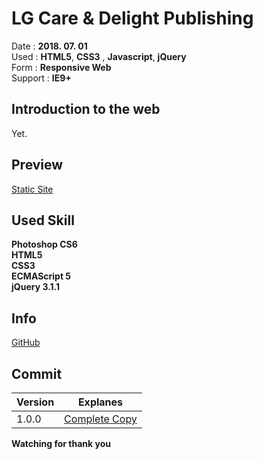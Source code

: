 # LG Care & Delight Publishing

Date : **2018. 07. 01**   
Used  : **HTML5**, **CSS3** , **Javascript**, **jQuery**   
Form : **Responsive Web**   
Support  : **IE9+**   


## Introduction to the web

Yet.

## Preview
[Static Site](https://hankpark.github.io/lgCare/)

## Used Skill

**Photoshop CS6**   
**HTML5**   
**CSS3**   
**ECMAScript 5**   
**jQuery 3.1.1**   


## Info

[GitHub](https://github.com/hankpark/)   

## Commit

|Version| Explanes |
|--|--|
| 1.0.0 | [Complete Copy](https://github.com/hankpark/lgCare/commit/05816e785e6e7157012d320da0b634ece0b5a809) |


**Watching for thank you**
